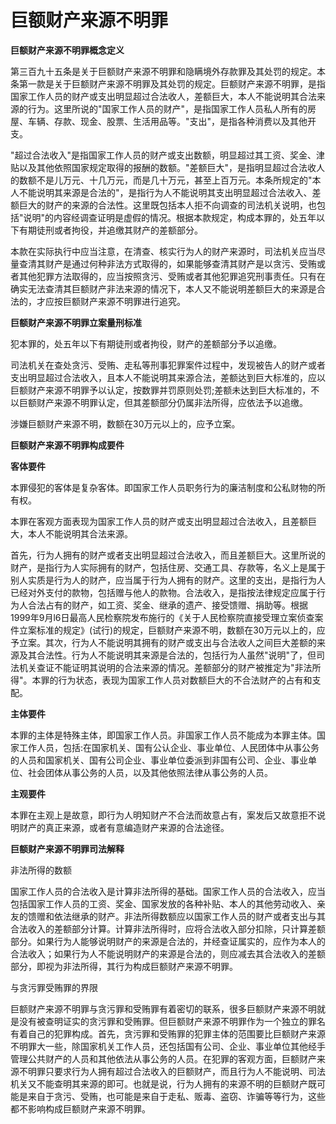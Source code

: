 # 巨额财产来源不明罪

 

**巨额财产来源不明罪概念定义**

第三百九十五条是关于巨额财产来源不明罪和隐瞒境外存款罪及其处罚的规定。本条第一款是关于巨额财产来源不明罪及其处罚的规定。巨额财产来源不明罪，是指国家工作人员的财产或支出明显超过合法收人，差额巨大，本人不能说明其合法来源的行为。这里所说的"国家工作人员的财产"，是指国家工作人员私人所有的房屋、车辆、存款、现金、股票、生活用品等。"支出"，是指各种消费以及其他开支。

"超过合法收入"是指国家工作人员的财产或支出数额，明显超过其工资、奖金、津贴以及其他依照国家规定取得的报酬的数额。"差额巨大"，是指明显超过合法收人的数额不是儿万元、十几万元，而是几十万元，甚至上百万元。本条所规定的"本人不能说明其来源是合法的"，是指行为人不能说明其支出明显超过合法收入、差额巨大的财产的来源的合法性。这里既包括本人拒不向调查的司法机关说明，也包括"说明"的内容经调查证明是虚假的情况。根据本款规定，构成本罪的，处五年以下有期徒刑或者拘役，并追缴其财产的差额部分。

本款在实际执行中应当注意，在清查、核实行为人的财产来源时，司法机关应当尽量查清其财产是通过何种非法方式取得的，如果能够查清其财产是以贪污、受贿或者其他犯罪方法取得的，应当按照贪污、受贿或者其他犯罪追究刑事责任。只有在确实无法查清其巨额财产非法来源的情况下，本人又不能说明差额巨大的来源是合法的，才应按巨额财产来源不明罪进行追究。

**巨额财产来源不明罪立案量刑标准**

犯本罪的，处五年以下有期徒刑或者拘役，财产的差额部分予以追缴。

司法机关在查处贪污、受贿、走私等刑事犯罪案件过程中，发现被告人的财产或者支出明显超过合法收入，且本人不能说明其来源合法，差额达到巨大标准的，应以巨额财产来源不明罪予以认定，按数罪并罚原则处罚;差额未达到巨大标准的，不以巨额财产来源不明罪认定，但其差额部分仍属非法所得，应依法予以追缴。

涉嫌巨额财产来源不明，数额在30万元以上的，应予立案。

**巨额财产来源不明罪构成要件**

**客体要件**

本罪侵犯的客体是复杂客体。即国家工作人员职务行为的廉洁制度和公私财物的所有权。

本罪在客观方面表现为国家工作人员的财产或支出明显超过合法收入，且差额巨大，本人不能说明其合法来源。

首先，行为人拥有的财产或者支出明显超过合法收入，而且差额巨大。这里所说的财产，是指行为人实际拥有的财产，包括住房、交通工具、存款等，名义上是属于别人实质是行为人的财产，应当属于行为人拥有的财产。这里的支出，是指行为人已经对外支付的款物，包括赠与他人的款物。合法收入，是指按法律规定应属于行为人合法占有的财产，如工资、奖金、继承的遗产、接受馈赠、捐助等。根据1999年9月l6日最高人民检察院发布施行的《关于人民检察院直接受理立案侦查案件立案标准的规定》(试行)的规定，巨额财产来源不明，数额在30万元以上的，应予立案。其次，行为人不能说明其拥有的财产或支出与合法收人之间巨大差额的来源及其合法性。行为人不能说明其来源是合法的，包括行为人虽然"说明"了，但司法机关查证不能证明其说明的合法来源的情况。差额部分的财产被推定为"非法所得"。本罪的行为状态，表现为国家工作人员对数额巨大的不合法财产的占有和支配。 

**主体要件**

本罪的主体是特殊主体，即国家工作人员。非国家工作人员不能成为本罪主体。国家工作人员，包括:在国家机关、国有公认企业、事业单位、人民团体中从事公务的人员和国家机关、国有公司企业、事业单位委派到非国有公司、企业、事业单位、社会团体从事公务的人员，以及其他依照法律从事公务的人员。

**主观要件**

本罪在主观上是故意，即行为人明知财产不合法而故意占有，案发后又故意拒不说明财产的真正来源，或者有意编造财产来源的合法途径。

**巨额财产来源不明罪司法解释**

非法所得的数额

国家工作人员的合法收入是计算非法所得的基础。国家工作人员的合法收入，应当包括国家工作人员的工资、奖金、国家发放的各种补贴、本人的其他劳动收入、亲友的馈赠和依法继承的财产。非法所得数额应以国家工作人员的财产或者支出与其合法收入的差额部分计算。计算非法所得时，应将合法收入部分扣除，只计算差额部分。如果行为人能够说明财产的来源是合法的，并经查证属实的，应作为本人的合法收入；如果行为人不能说明财产的来源是合法的，则应减去其合法收入的差额部分，即视为非法所得，其行为构成巨额财产来源不明罪。

与贪污罪受贿罪的界限

巨额财产来源不明罪与贪污罪和受贿罪有着密切的联系，很多巨额财产来源不明就是没有被查明证实的贪污罪和受贿罪。但巨额财产来源不明罪作为一个独立的罪名有着自己的犯罪构成。首先，贪污罪和受贿罪的犯罪主体的范围要比巨额财产来源不明罪大一些，除国家机关工作人员，还包括国有公司、企业、事业单位其他经手管理公共财产的人员和其他依法从事公务的人员。在犯罪的客观方面，巨额财产来源不明罪只要求行为人拥有超过合法收入的巨额财产，而且行为人不能说明、司法机关又不能查明其来源的即可。也就是说，行为人拥有的来源不明的巨额财产既可能是来自于贪污、受贿，也可能是来自于走私、贩毒、盗窃、诈骗等等行为，这些都不影响构成巨额财产来源不明罪。

